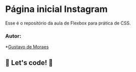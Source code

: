 # Página inicial Instagram 

Esse é o repositório da  aula de Flexbox para prática de CSS. 
### Autor:
*[Gustavo de Moraes](https://www.linkedin.com/in/gustavo-moraes-8464451ab/)


## 🚀 Let's code! 🚀
